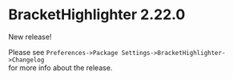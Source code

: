 # BracketHighlighter 2.22.0

New release!

Please see `Preferences->Package Settings->BracketHighlighter->Changelog`  
for more info about the release.
